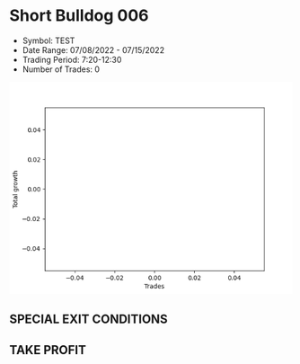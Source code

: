 # Short Bulldog 006 
- Symbol: TEST
- Date Range: 07/08/2022 - 07/15/2022
- Trading Period: 7:20-12:30
- Number of Trades: 0

![Plot](ShortBulldog006TEST.png)
## SPECIAL EXIT CONDITIONS 


## TAKE PROFIT




